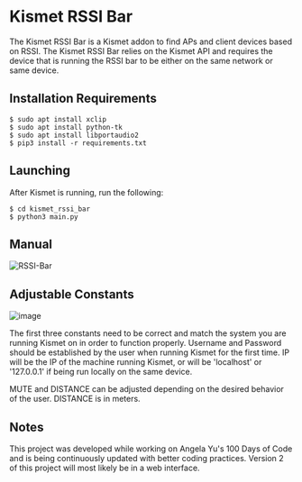# Kismet RSSI Bar

The Kismet RSSI Bar is a Kismet addon to find APs and client devices based on RSSI.
The Kismet RSSI Bar relies on the Kismet API and requires the device that is running
the RSSI bar to be either on the same network or same device. 

##  Installation Requirements

```
$ sudo apt install xclip
$ sudo apt install python-tk
$ sudo apt install libportaudio2
$ pip3 install -r requirements.txt
```

## Launching
After Kismet is running, run the following:
````
$ cd kismet_rssi_bar
$ python3 main.py
````

## Manual
![RSSI-Bar](https://user-images.githubusercontent.com/96986202/224187301-ce3f64cb-a8f8-48a7-9996-1b5e91860955.png)


## Adjustable Constants

![image](https://user-images.githubusercontent.com/96986202/203411908-3631558c-8e68-4379-9c5f-edbc3b1e4694.png)

The first three constants need to be correct and match the system
you are running Kismet on in order to function properly. Username 
and Password should be established by the user when running Kismet
for the first time. IP will be the IP of the machine running Kismet,
or will be 'localhost' or '127.0.0.1' if being run locally on the same
device.

MUTE and DISTANCE can be adjusted depending on the desired behavior of the user.
DISTANCE is in meters. 

## Notes

This project was developed while working on Angela Yu's 100 Days of Code
and is being continuously updated with better coding practices. Version 2 of
this project will most likely be in a web interface. 
